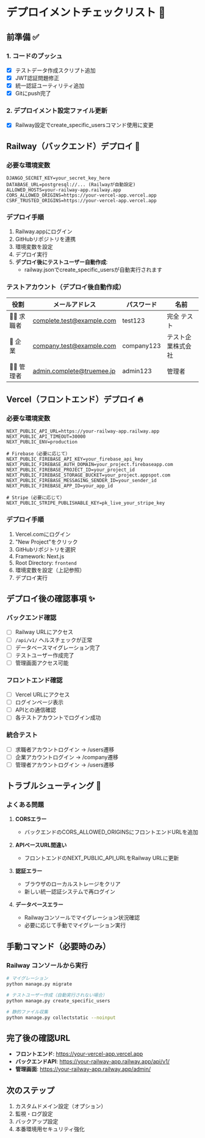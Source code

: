 # デプロイメントチェックリスト 🚀

## 前準備 ✅

### 1. コードのプッシュ
- [x] テストデータ作成スクリプト追加
- [x] JWT認証問題修正
- [x] 統一認証ユーティリティ追加
- [x] Gitにpush完了

### 2. デプロイメント設定ファイル更新
- [x] Railway設定でcreate_specific_usersコマンド使用に変更

## Railway（バックエンド）デプロイ 🚂

### 必要な環境変数
```
DJANGO_SECRET_KEY=your_secret_key_here
DATABASE_URL=postgresql://... (Railwayが自動設定)
ALLOWED_HOSTS=your-railway-app.railway.app
CORS_ALLOWED_ORIGINS=https://your-vercel-app.vercel.app
CSRF_TRUSTED_ORIGINS=https://your-vercel-app.vercel.app
```

### デプロイ手順
1. Railway.appにログイン
2. GitHubリポジトリを連携
3. 環境変数を設定
4. デプロイ実行
5. **デプロイ後にテストユーザー自動作成**:
   - railway.jsonでcreate_specific_usersが自動実行されます

### テストアカウント（デプロイ後自動作成）
| 役割 | メールアドレス | パスワード | 名前 |
|------|----------------|------------|------|
| 🧑‍💼 求職者 | complete.test@example.com | test123 | 完全 テスト |
| 🏢 企業 | company.test@example.com | company123 | テスト企業株式会社 |
| 👨‍💻 管理者 | admin.complete@truemee.jp | admin123 | 管理者 |

## Vercel（フロントエンド）デプロイ 🔥

### 必要な環境変数
```
NEXT_PUBLIC_API_URL=https://your-railway-app.railway.app
NEXT_PUBLIC_API_TIMEOUT=30000
NEXT_PUBLIC_ENV=production

# Firebase（必要に応じて）
NEXT_PUBLIC_FIREBASE_API_KEY=your_firebase_api_key
NEXT_PUBLIC_FIREBASE_AUTH_DOMAIN=your_project.firebaseapp.com
NEXT_PUBLIC_FIREBASE_PROJECT_ID=your_project_id
NEXT_PUBLIC_FIREBASE_STORAGE_BUCKET=your_project.appspot.com
NEXT_PUBLIC_FIREBASE_MESSAGING_SENDER_ID=your_sender_id
NEXT_PUBLIC_FIREBASE_APP_ID=your_app_id

# Stripe（必要に応じて）
NEXT_PUBLIC_STRIPE_PUBLISHABLE_KEY=pk_live_your_stripe_key
```

### デプロイ手順
1. Vercel.comにログイン
2. "New Project"をクリック
3. GitHubリポジトリを選択
4. Framework: Next.js
5. Root Directory: `frontend`
6. 環境変数を設定（上記参照）
7. デプロイ実行

## デプロイ後の確認事項 ✨

### バックエンド確認
- [ ] Railway URLにアクセス
- [ ] `/api/v1/` ヘルスチェックが正常
- [ ] データベースマイグレーション完了
- [ ] テストユーザー作成完了
- [ ] 管理画面アクセス可能

### フロントエンド確認
- [ ] Vercel URLにアクセス
- [ ] ログインページ表示
- [ ] APIとの通信確認
- [ ] 各テストアカウントでログイン成功

### 統合テスト
- [ ] 求職者アカウントログイン → /users遷移
- [ ] 企業アカウントログイン → /company遷移  
- [ ] 管理者アカウントログイン → /users遷移

## トラブルシューティング 🔧

### よくある問題

1. **CORSエラー**
   - バックエンドのCORS_ALLOWED_ORIGINSにフロントエンドURLを追加

2. **APIベースURL間違い**
   - フロントエンドのNEXT_PUBLIC_API_URLをRailway URLに更新

3. **認証エラー**
   - ブラウザのローカルストレージをクリア
   - 新しい統一認証システムで再ログイン

4. **データベースエラー**
   - Railwayコンソールでマイグレーション状況確認
   - 必要に応じて手動でマイグレーション実行

## 手動コマンド（必要時のみ）

### Railway コンソールから実行
```bash
# マイグレーション
python manage.py migrate

# テストユーザー作成（自動実行されない場合）
python manage.py create_specific_users

# 静的ファイル収集
python manage.py collectstatic --noinput
```

## 完了後の確認URL

- **フロントエンド**: https://your-vercel-app.vercel.app
- **バックエンドAPI**: https://your-railway-app.railway.app/api/v1/
- **管理画面**: https://your-railway-app.railway.app/admin/

## 次のステップ

1. カスタムドメイン設定（オプション）
2. 監視・ログ設定
3. バックアップ設定
4. 本番環境用セキュリティ強化
